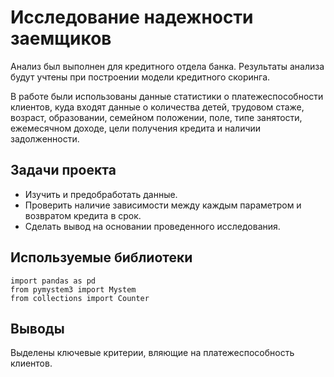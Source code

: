 # Исследование надежности заемщиков

Анализ был выполнен для кредитного отдела банка. Результаты анализа будут учтены при построении модели кредитного скоринга. 

В работе были использованы данные статистики о платежеспособности клиентов, куда входят данные о количества детей, трудовом стаже, возраст, образовании, семейном положении, поле, типе занятости, ежемесячном доходе, цели получения кредита и наличии задолженности.

## Задачи проекта 
- Изучить и предобработать данные. 
- Проверить наличие зависимости между каждым параметром и возвратом кредита в срок.
- Сделать вывод на основании проведенного исследования.

## Используемые библиотеки
```
import pandas as pd
from pymystem3 import Mystem
from collections import Counter
```

## Выводы
Выделены ключевые критерии, вляющие на платежеспособность клиентов.